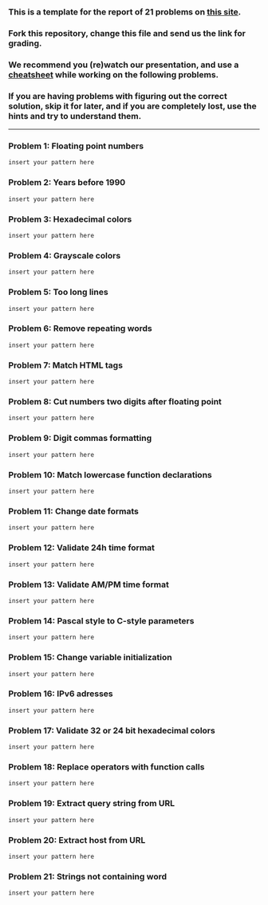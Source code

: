 ### This is a template for the report of 21 problems on [this site](http://regextutorials.com/excercise.html).

### Fork this repository, change this file and send us the link for grading.

### We recommend you (re)watch our presentation, and use a [cheatsheet](./cheatsheet.md) while working on the following problems.

### If you are having problems with figuring out the correct solution, skip it for later, and if you are completely lost, use the hints and try to understand them.

---

### Problem 1: Floating point numbers
```
insert your pattern here
```
### Problem 2: Years before 1990
```
insert your pattern here
```
### Problem 3: Hexadecimal colors
```
insert your pattern here
```
### Problem 4: Grayscale colors
```
insert your pattern here
```
### Problem 5: Too long lines
```
insert your pattern here
```
### Problem 6: Remove repeating words
```
insert your pattern here
```
### Problem 7: Match HTML tags
```
insert your pattern here
```
### Problem 8: Cut numbers two digits after floating point
```
insert your pattern here
```
### Problem 9: Digit commas formatting
```
insert your pattern here
```
### Problem 10: Match lowercase function declarations
```
insert your pattern here
```
### Problem 11: Change date formats
```
insert your pattern here
```
### Problem 12: Validate 24h time format
```
insert your pattern here
```
### Problem 13: Validate AM/PM time format
```
insert your pattern here
```
### Problem 14: Pascal style to C-style parameters
```
insert your pattern here
```
### Problem 15: Change variable initialization
```
insert your pattern here
```
### Problem 16: IPv6 adresses
```
insert your pattern here
```
### Problem 17: Validate 32 or 24 bit hexadecimal colors
```
insert your pattern here
```
### Problem 18: Replace operators with function calls
```
insert your pattern here
```
### Problem 19: Extract query string from URL
```
insert your pattern here
```
### Problem 20: Extract host from URL
```
insert your pattern here
```
### Problem 21: Strings not containing word
```
insert your pattern here
```
